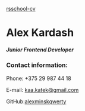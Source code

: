 [rsschool-cv](https://alexminskqwerty.github.io/rsschool-cv/cv "My CV on GitHub Pages")

# Alex Kardash
##### Junior Frontend Developer

### Contact information:

Phone: +375 29 987 44 18

E-mail: kaa.katek@gmail.com

GitHub:[alexminskqwerty](https://github.com/alexminskqwerty "github account")

